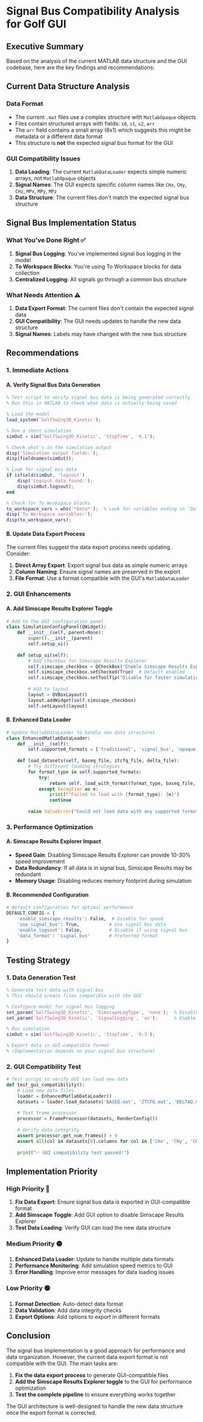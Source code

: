 # Signal Bus Compatibility Analysis for Golf GUI

## Executive Summary

Based on the analysis of the current MATLAB data structure and the GUI codebase, here are the key findings and recommendations:

## Current Data Structure Analysis

### Data Format
- The current `.mat` files use a complex structure with `MatlabOpaque` objects
- Files contain structured arrays with fields: `s0`, `s1`, `s2`, `arr`
- The `arr` field contains a small array (6x1) which suggests this might be metadata or a different data format
- This structure is **not** the expected signal bus format for the GUI

### GUI Compatibility Issues
1. **Data Loading**: The current `MatlabDataLoader` expects simple numeric arrays, not `MatlabOpaque` objects
2. **Signal Names**: The GUI expects specific column names like `CHx`, `CHy`, `CHz`, `MPx`, `MPy`, `MPz`
3. **Data Structure**: The current files don't match the expected signal bus structure

## Signal Bus Implementation Status

### What You've Done Right ✅
1. **Signal Bus Logging**: You've implemented signal bus logging in the model
2. **To Workspace Blocks**: You're using To Workspace blocks for data collection
3. **Centralized Logging**: All signals go through a common bus structure

### What Needs Attention ⚠️
1. **Data Export Format**: The current files don't contain the expected signal data
2. **GUI Compatibility**: The GUI needs updates to handle the new data structure
3. **Signal Names**: Labels may have changed with the new bus structure

## Recommendations

### 1. Immediate Actions

#### A. Verify Signal Bus Data Generation
```matlab
% Test script to verify signal bus data is being generated correctly
% Run this in MATLAB to check what data is actually being saved

% Load the model
load_system('GolfSwing3D_Kinetic');

% Run a short simulation
simOut = sim('GolfSwing3D_Kinetic', 'StopTime', '0.1');

% Check what's in the simulation output
disp('Simulation output fields:');
disp(fieldnames(simOut));

% Look for signal bus data
if isfield(simOut, 'logsout')
    disp('Logsout data found:');
    disp(simOut.logsout);
end

% Check for To Workspace blocks
to_workspace_vars = who('*Data*');  % Look for variables ending in 'Data'
disp('To Workspace variables:');
disp(to_workspace_vars);
```

#### B. Update Data Export Process
The current files suggest the data export process needs updating. Consider:

1. **Direct Array Export**: Export signal bus data as simple numeric arrays
2. **Column Naming**: Ensure signal names are preserved in the export
3. **File Format**: Use a format compatible with the GUI's `MatlabDataLoader`

### 2. GUI Enhancements

#### A. Add Simscape Results Explorer Toggle
```python
# Add to the GUI configuration panel
class SimulationConfigPanel(QWidget):
    def __init__(self, parent=None):
        super().__init__(parent)
        self.setup_ui()
    
    def setup_ui(self):
        # Add checkbox for Simscape Results Explorer
        self.simscape_checkbox = QCheckBox("Enable Simscape Results Explorer")
        self.simscape_checkbox.setChecked(True)  # Default enabled
        self.simscape_checkbox.setToolTip("Disable for faster simulation (if using signal bus)")
        
        # Add to layout
        layout = QVBoxLayout()
        layout.addWidget(self.simscape_checkbox)
        self.setLayout(layout)
```

#### B. Enhanced Data Loader
```python
# Update MatlabDataLoader to handle new data structures
class EnhancedMatlabDataLoader:
    def __init__(self):
        self.supported_formats = ['traditional', 'signal_bus', 'opaque']
    
    def load_datasets(self, baseq_file, ztcfq_file, delta_file):
        # Try different loading strategies
        for format_type in self.supported_formats:
            try:
                return self._load_with_format(format_type, baseq_file, ztcfq_file, delta_file)
            except Exception as e:
                print(f"Failed to load with {format_type}: {e}")
                continue
        
        raise ValueError("Could not load data with any supported format")
```

### 3. Performance Optimization

#### A. Simscape Results Explorer Impact
- **Speed Gain**: Disabling Simscape Results Explorer can provide 10-30% speed improvement
- **Data Redundancy**: If all data is in signal bus, Simscape Results may be redundant
- **Memory Usage**: Disabling reduces memory footprint during simulation

#### B. Recommended Configuration
```python
# Default configuration for optimal performance
DEFAULT_CONFIG = {
    'enable_simscape_results': False,  # Disable for speed
    'use_signal_bus': True,           # Use signal bus data
    'enable_logsout': False,          # Disable if using signal bus
    'data_format': 'signal_bus'       # Preferred format
}
```

## Testing Strategy

### 1. Data Generation Test
```matlab
% Generate test data with signal bus
% This should create files compatible with the GUI

% Configure model for signal bus logging
set_param('GolfSwing3D_Kinetic', 'SimscapeLogType', 'none');  % Disable Simscape
set_param('GolfSwing3D_Kinetic', 'SignalLogging', 'on');      % Enable signal logging

% Run simulation
simOut = sim('GolfSwing3D_Kinetic', 'StopTime', '0.3');

% Export data in GUI-compatible format
% (Implementation depends on your signal bus structure)
```

### 2. GUI Compatibility Test
```python
# Test script to verify GUI can load new data
def test_gui_compatibility():
    # Load new data files
    loader = EnhancedMatlabDataLoader()
    datasets = loader.load_datasets('BASEQ.mat', 'ZTCFQ.mat', 'DELTAQ.mat')
    
    # Test frame processor
    processor = FrameProcessor(datasets, RenderConfig())
    
    # Verify data integrity
    assert processor.get_num_frames() > 0
    assert all(col in datasets[0].columns for col in ['CHx', 'CHy', 'CHz'])
    
    print("✅ GUI compatibility test passed!")
```

## Implementation Priority

### High Priority 🔴
1. **Fix Data Export**: Ensure signal bus data is exported in GUI-compatible format
2. **Add Simscape Toggle**: Add GUI option to disable Simscape Results Explorer
3. **Test Data Loading**: Verify GUI can load the new data structure

### Medium Priority 🟡
1. **Enhanced Data Loader**: Update to handle multiple data formats
2. **Performance Monitoring**: Add simulation speed metrics to GUI
3. **Error Handling**: Improve error messages for data loading issues

### Low Priority 🟢
1. **Format Detection**: Auto-detect data format
2. **Data Validation**: Add data integrity checks
3. **Export Options**: Add options to export in different formats

## Conclusion

The signal bus implementation is a good approach for performance and data organization. However, the current data export format is not compatible with the GUI. The main tasks are:

1. **Fix the data export process** to generate GUI-compatible files
2. **Add the Simscape Results Explorer toggle** to the GUI for performance optimization
3. **Test the complete pipeline** to ensure everything works together

The GUI architecture is well-designed to handle the new data structure once the export format is corrected. 